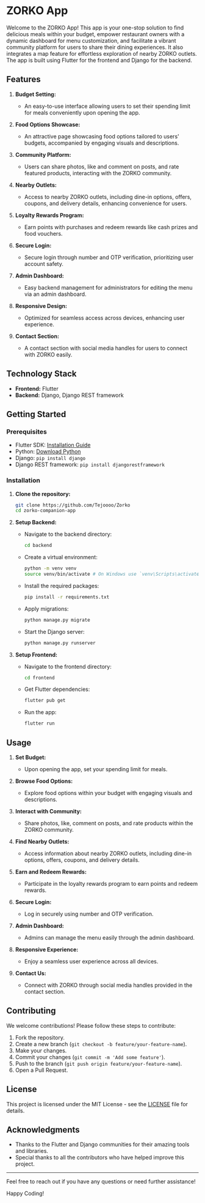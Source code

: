 # ZORKO App

Welcome to the ZORKO App! This app is your one-stop solution to find delicious meals within your budget, empower restaurant owners with a dynamic dashboard for menu customization, and facilitate a vibrant community platform for users to share their dining experiences. It also integrates a map feature for effortless exploration of nearby ZORKO outlets. The app is built using Flutter for the frontend and Django for the backend.

## Features

1. **Budget Setting:**
   - An easy-to-use interface allowing users to set their spending limit for meals conveniently upon opening the app.

2. **Food Options Showcase:**
   - An attractive page showcasing food options tailored to users' budgets, accompanied by engaging visuals and descriptions.

3. **Community Platform:**
   - Users can share photos, like and comment on posts, and rate featured products, interacting with the ZORKO community.

4. **Nearby Outlets:**
   - Access to nearby ZORKO outlets, including dine-in options, offers, coupons, and delivery details, enhancing convenience for users.

5. **Loyalty Rewards Program:**
   - Earn points with purchases and redeem rewards like cash prizes and food vouchers.

6. **Secure Login:**
   - Secure login through number and OTP verification, prioritizing user account safety.

7. **Admin Dashboard:**
   - Easy backend management for administrators for editing the menu via an admin dashboard.

8. **Responsive Design:**
   - Optimized for seamless access across devices, enhancing user experience.

9. **Contact Section:**
   - A contact section with social media handles for users to connect with ZORKO easily.

## Technology Stack

- **Frontend:** Flutter
- **Backend:** Django, Django REST framework

## Getting Started

### Prerequisites

- Flutter SDK: [Installation Guide](https://flutter.dev/docs/get-started/install)
- Python: [Download Python](https://www.python.org/downloads/)
- Django: `pip install django`
- Django REST framework: `pip install djangorestframework`

### Installation

1. **Clone the repository:**
    ```bash
    git clone https://github.com/Tejoooo/Zorko
    cd zorko-companion-app
    ```

2. **Setup Backend:**
    - Navigate to the backend directory:
      ```bash
      cd backend
      ```
    - Create a virtual environment:
      ```bash
      python -m venv venv
      source venv/bin/activate # On Windows use `venv\Scripts\activate`
      ```
    - Install the required packages:
      ```bash
      pip install -r requirements.txt
      ```
    - Apply migrations:
      ```bash
      python manage.py migrate
      ```
    - Start the Django server:
      ```bash
      python manage.py runserver
      ```

3. **Setup Frontend:**
    - Navigate to the frontend directory:
      ```bash
      cd frontend
      ```
    - Get Flutter dependencies:
      ```bash
      flutter pub get
      ```
    - Run the app:
      ```bash
      flutter run
      ```

## Usage

1. **Set Budget:**
   - Upon opening the app, set your spending limit for meals.

2. **Browse Food Options:**
   - Explore food options within your budget with engaging visuals and descriptions.

3. **Interact with Community:**
   - Share photos, like, comment on posts, and rate products within the ZORKO community.

4. **Find Nearby Outlets:**
   - Access information about nearby ZORKO outlets, including dine-in options, offers, coupons, and delivery details.

5. **Earn and Redeem Rewards:**
   - Participate in the loyalty rewards program to earn points and redeem rewards.

6. **Secure Login:**
   - Log in securely using number and OTP verification.

7. **Admin Dashboard:**
   - Admins can manage the menu easily through the admin dashboard.

8. **Responsive Experience:**
   - Enjoy a seamless user experience across all devices.

9. **Contact Us:**
   - Connect with ZORKO through social media handles provided in the contact section.

## Contributing

We welcome contributions! Please follow these steps to contribute:

1. Fork the repository.
2. Create a new branch (`git checkout -b feature/your-feature-name`).
3. Make your changes.
4. Commit your changes (`git commit -m 'Add some feature'`).
5. Push to the branch (`git push origin feature/your-feature-name`).
6. Open a Pull Request.

## License

This project is licensed under the MIT License - see the [LICENSE](LICENSE) file for details.

## Acknowledgments

- Thanks to the Flutter and Django communities for their amazing tools and libraries.
- Special thanks to all the contributors who have helped improve this project.

---

Feel free to reach out if you have any questions or need further assistance!

Happy Coding!
